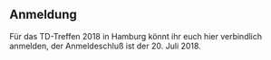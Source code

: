 <h2 class="headline">Anmeldung</h2>
Für das TD-Treffen 2018 in Hamburg könnt ihr euch hier verbindlich anmelden, der Anmeldeschluß ist der 20. Juli 2018.
